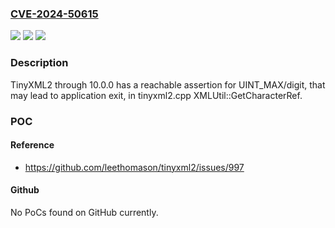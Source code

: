 ### [CVE-2024-50615](https://cve.mitre.org/cgi-bin/cvename.cgi?name=CVE-2024-50615)
![](https://img.shields.io/static/v1?label=Product&message=n%2Fa&color=blue)
![](https://img.shields.io/static/v1?label=Version&message=n%2Fa&color=blue)
![](https://img.shields.io/static/v1?label=Vulnerability&message=n%2Fa&color=brighgreen)

### Description

TinyXML2 through 10.0.0 has a reachable assertion for UINT_MAX/digit, that may lead to application exit, in tinyxml2.cpp XMLUtil::GetCharacterRef.

### POC

#### Reference
- https://github.com/leethomason/tinyxml2/issues/997

#### Github
No PoCs found on GitHub currently.

